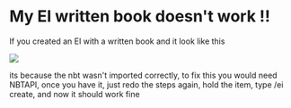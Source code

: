 # My EI written book doesn't work !!

If you created an EI with a written book and it look like this

![](<../../../.gitbook/assets/image (267).png>)

its because the nbt wasn't imported correctly, to fix this you would need NBTAPI, once you have it, just redo the steps again, hold the item, type /ei create, and now it should work fine 
